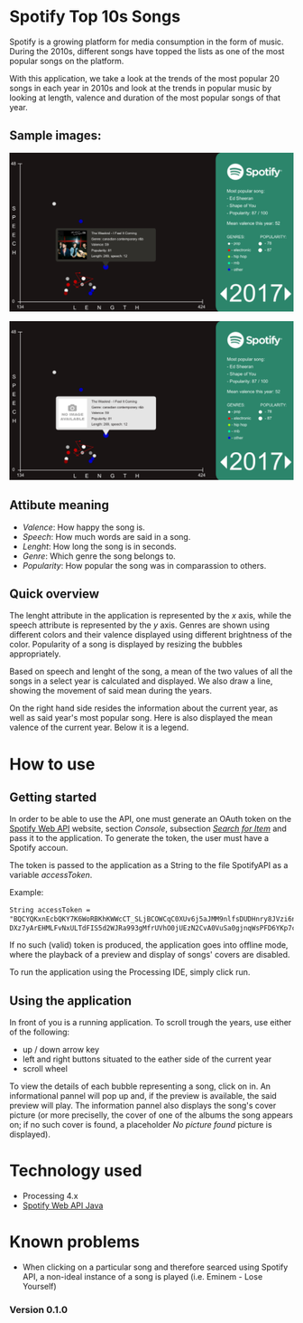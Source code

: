 # Spotify Top 10s Songs

Spotify is a growing platform for media consumption in the form of music. During the 2010s, different songs have topped the lists as one of the most popular songs on the platform.

With this application, we take a look at the trends of the most popular 20 songs in each year in 2010s and look at the trends in popular music by looking at length, valence and duration of the most popular songs of that year.

## Sample images:

![Online Mode](/screenshots/SpotifyTop10s_online.png)

![Offline Mode](/screenshots/SpotifyTop10s_offline.png)

## Attibute meaning

* *Valence*: How happy the song is.
* *Speech*: How much words are said in a song.
* *Lenght*: How long the song is in seconds.
* *Genre*: Which genre the song belongs to.
* *Popularity*: How popular the song was in comparassion to others.

## Quick overview

The lenght attribute in the application is represented by the _x_ axis, while the speech attribute is represented by the _y_ axis. Genres are shown using different colors and their valence displayed using different brightness of the color. Popularity of a song is displayed by resizing the bubbles appropriately.

Based on speech and lenght of the song, a mean of the two values of all the songs in a select year is calculated and displayed. We also draw a line, showing the movement of said mean during the years.

On the right hand side resides the information about the current year, as well as said year's most popular song. Here is also displayed the mean valence of the current year. Below it is a legend.

# How to use

## Getting started

In order to be able to use the API, one must generate an OAuth token on the [Spotify Web API](https://developer.spotify.com/web-api/) website, section _Console_, subsection [_Search for Item_](https://developer.spotify.com/console/get-search-item/) and pass it to the application. To generate the token, the user must have a Spotify accoun.

The token is passed to the application as a String to the file SpotifyAPI as a variable _accessToken_.

Example:

```
String accessToken = "BQCYQKxnEcbQKY7K6WoRBKhKWWcCT_SLjBCOWCqC0XUv6j5aJMM9nlfsDUDHnry8JVzi6naypjDUcTtPjSuwOlVy-DXz7yArEHMLFvNxULTdFIS5d2WJRa993gMfrUVhO0jUEzN2CvA0VuSa0gjnqWsPFD6YKp7ciIc";
```

If no such (valid) token is produced, the application goes into offline mode, where the playback of a preview and display of songs' covers are disabled.

To run the application using the Processing IDE, simply click run.

## Using the application

In front of you is a running application. To scroll trough the years, use either of the following:
* up / down arrow key
* left and right buttons situated to the eather side of the current year
* scroll wheel

To view the details of each bubble representing a song, click on in. An informational pannel will pop up and, if the preview is available, the said preview will play. The information pannel also displays the song's cover picture (or more preciselly, the cover of one of the albums the song appears on; if no such cover is found, a placeholder *No picture found* picture is displayed).

# Technology used

* Processing 4.x
* [Spotify Web API Java](https://github.com/spotify-web-api-java)

# Known problems

* When clicking on a particular song and therefore searced using Spotify API, a non-ideal instance of a song is played (i.e. Eminem - Lose Yourself)

### Version 0.1.0